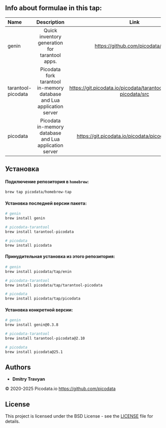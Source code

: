 ## Info about formulae in this tap:

| Name               |                              Description                              |                                 Link                                  |
|:-------------------|:---------------------------------------------------------------------:|:---------------------------------------------------------------------:|
| genin              |            Quick inventory generation for tarantool apps.             |                   https://github.com/picodata/genin                   |
| tarantool-picodata | Picodata fork tarantool in-memory database and Lua application server | https://git.picodata.io/picodata/tarantool/-/tree/2.10.5-picodata/src |
| picodata           |        Picodata in-memory database and Lua application server         |          https://git.picodata.io/picodata/picodata/picodata           |

## Установка

#### Подключение репозитория в `homebrew`:

```bash
brew tap picodata/homebrew-tap
```

#### Установка последней версии пакета:

```bash
# genin
brew install genin

# picodata-tarantool
brew install tarantool-picodata

# picodata
brew install picodata
```

#### Принудительная установка из этого репозитория:

```bash
# genin
brew install picodata/tap/enin

# picodata-tarantool
brew install picodata/tap/tarantool-picodata

# picodata
brew install picodata/tap/picodata
```

#### Установка конкретной версии:

```bash
# genin
brew install genin@0.3.8

# picodata-tarantool
brew install tarantool-picodata@2.10

# picodata
brew install picodata@25.1
```

## Authors

- **Dmitry Travyan**

© 2020-2025 Picodata.io https://github.com/picodata

## License

This project is licensed under the BSD License - see the [LICENSE](LICENSE) file for details.
